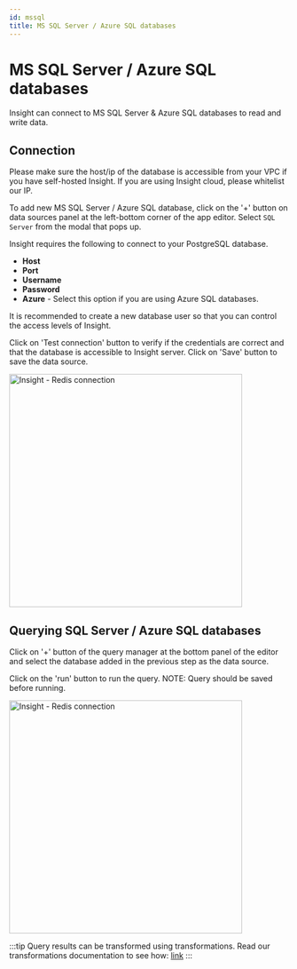 ```yaml
---
id: mssql
title: MS SQL Server / Azure SQL databases
---
```


# MS SQL Server / Azure SQL databases


Insight can connect to MS SQL Server & Azure SQL databases to read and write data. 

## Connection

Please make sure the host/ip of the database is accessible from your VPC if you have self-hosted Insight. If you are using Insight cloud, please whitelist our IP.

To add new MS SQL Server / Azure SQL database, click on the '+' button on data sources panel at the left-bottom corner of the app editor. Select `SQL Server` from the modal that pops up.

Insight requires the following to connect to your PostgreSQL database.

- **Host**
- **Port**
- **Username**
- **Password**
- **Azure** - Select this option if you are using Azure SQL databases.

It is recommended to create a new database user so that you can control the access levels of Insight. 

Click on 'Test connection' button to verify if the credentials are correct and that the database is accessible to Insight server. Click on 'Save' button to save the data source.

<img src="/img/datasource-reference/mssql/connect.gif" alt="Insight - Redis connection" height="420"/>


## Querying SQL Server / Azure SQL databases
Click on '+' button of the query manager at the bottom panel of the editor and select the database added in the previous step as the data source. 

Click on the 'run' button to run the query. NOTE: Query should be saved before running.

<img src="/img/datasource-reference/mssql/query.gif" alt="Insight - Redis connection" height="420"/>


:::tip
Query results can be transformed using transformations. Read our transformations documentation to see how: [link](/docs/tutorial/transformations)
:::
